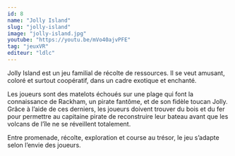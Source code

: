 ```yaml
---
id: 8
name: "Jolly Island"
slug: "jolly-island"
image: "jolly-island.jpg"
youtube: "https://youtu.be/mVo40ajvPFE"
tag: "jeuxVR"
editeur: "ldlc"
---
```


Jolly Island est un jeu familial de récolte de ressources.
Il se veut amusant, coloré et surtout coopératif, dans
un cadre exotique et enchanté.

Les joueurs sont des matelots échoués sur une plage qui font
la connaissance de Rackham, un pirate fantôme, et de son fidèle toucan
Jolly. Grâce à l’aide de ces derniers, les joueurs doivent trouver du bois
et du fer pour permettre au capitaine pirate de reconstruire leur bateau
avant que les volcans de l’île ne se réveillent totalement.

Entre promenade, récolte, exploration et course au trésor,
le jeu s’adapte selon l’envie des joueurs.
